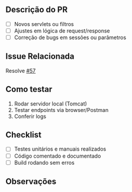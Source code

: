 ## Descrição do PR
- [ ] Novos servlets ou filtros
- [ ] Ajustes em lógica de request/response
- [ ] Correção de bugs em sessões ou parâmetros

## Issue Relacionada
Resolve <a href="link-da-tarefa-57">#57</a>

## Como testar
1. Rodar servidor local (Tomcat)
2. Testar endpoints via browser/Postman
3. Conferir logs

## Checklist
- [ ] Testes unitários e manuais realizados
- [ ] Código comentado e documentado
- [ ] Build rodando sem erros

## Observações
<!-- Não obrigatório -->
